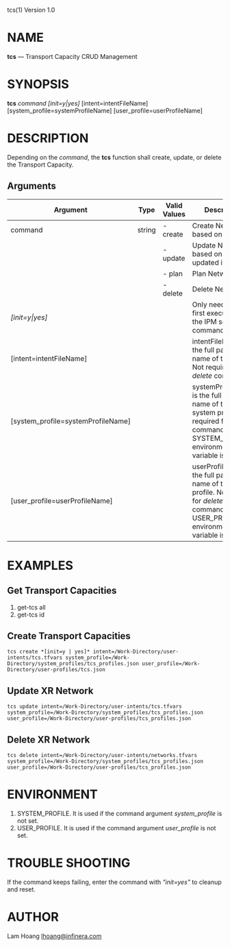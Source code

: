 tcs(1) Version 1.0 

NAME
====

**tcs** — Transport Capacity CRUD Management

SYNOPSIS
========

**tcs** *command* *[init=y|yes]* [intent=intentFileName] [system_profile=systemProfileName] [user_profile=userProfileName] 


DESCRIPTION
===========

Depending on the *command*, the **tcs** function shall create, update, or delete the Transport Capacity.


Arguments
-------

| Argument         |  Type     | Valid Values      | Description                   |
|------------------|-----------|-------------------|-------------------------------|
| command          |  string   | - create          | Create Network based on the intent               |
|                  |           | - update          | Update Network based on the updated intent               |
|                  |           | - plan          | Plan Network                |
|                  |           | - delete          | Delete Network                |
| *[init=y\|yes]*  |           |                   | Only need at the first execution of the IPM service commands      |
| [intent=intentFileName] |           |            | intentFileName is the full path file name of the intent. Not required for *delete* command      |
| [system_profile=systemProfileName] |   |         | systemProfileName is the full path file name of the system profile. No required for *delete* command or if the SYSTEM_PROFILE environment variable is set.    |
| [user_profile=userProfileName] |   |         | userProfileName is the full path file name of the user profile. No required for *delete* command or if the USER_PROFILE environment variable is set.    |

EXAMPLES
===========

Get Transport Capacities
------

1. get-tcs all
2. get-tcs id

Create Transport Capacities
------
```
tcs create *[init=y | yes]* intent=/Work-Directory/user-intents/tcs.tfvars system_profile=/Work-Directory/system_profiles/tcs_profiles.json user_profile=/Work-Directory/user-profiles/tcs.json
```
Update XR Network
------
```
tcs update intent=/Work-Directory/user-intents/tcs.tfvars system_profile=/Work-Directory/system_profiles/tcs_profiles.json user_profile=/Work-Directory/user-profiles/tcs_profiles.json
```
Delete XR Network
-----
```
tcs delete intent=/Work-Directory/user-intents/networks.tfvars system_profile=/Work-Directory/system_profiles/tcs_profiles.json user_profile=/Work-Directory/user-profiles/tcs_profiles.json
```
ENVIRONMENT
===========

1. SYSTEM_PROFILE. It is used if the command argument *system_profile* is not set.
2. USER_PROFILE. It is used if the command argument *user_profile* is not set.


TROUBLE SHOOTING
====

If the command keeps failing, enter the command with *"init=yes"* to cleanup and reset.

AUTHOR
======

Lam Hoang <lhoang@infinera.com>
